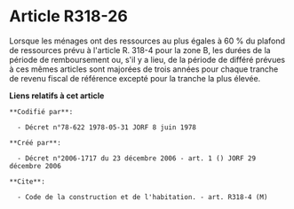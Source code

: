 # Article R318-26

Lorsque les ménages ont des ressources au plus égales à 60 % du plafond de ressources prévu à l'article R. 318-4 pour la zone
B, les durées de la période de remboursement ou, s'il y a lieu, de la période de différé prévues à ces mêmes articles sont
majorées de trois années pour chaque tranche de revenu fiscal de référence excepté pour la tranche la plus élevée.

**Liens relatifs à cet article**

	**Codifié par**:

	  - Décret n°78-622 1978-05-31 JORF 8 juin 1978

	**Créé par**:

	  - Décret n°2006-1717 du 23 décembre 2006 - art. 1 () JORF 29 décembre 2006

	**Cite**:

	  - Code de la construction et de l'habitation. - art. R318-4 (M)
